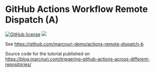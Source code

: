 GitHub Actions Workflow Remote Dispatch (A)
===========================================

[![GitHub license](https://img.shields.io/badge/license-Apache%202.0-blue.svg)](https://github.com/marcnuri-demo/actions-remote-dispatch-a/blob/master/LICENSE)
[<img src="https://github.com/marcnuri-demo/actions-remote-dispatch-a/workflows/Remote%20Dispatch%20Action%20Initiator/badge.svg" />](https://github.com/marcnuri-demo/actions-remote-dispatch-a/actions)

See https://github.com/marcnuri-demo/actions-remote-dispatch-b

Source code for the tutorial published on https://blog.marcnuri.com/triggering-github-actions-across-different-repositories/
